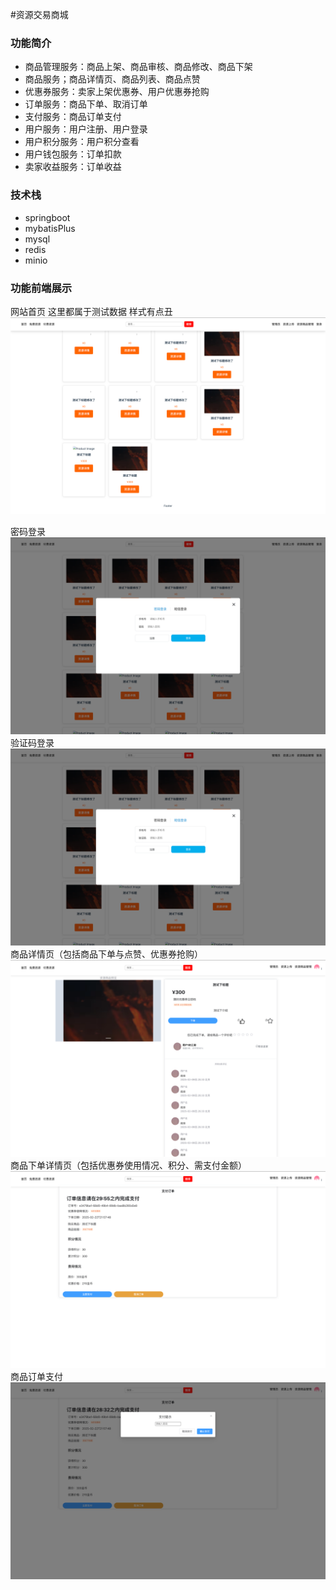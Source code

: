 #资源交易商城
### 功能简介
- 商品管理服务：商品上架、商品审核、商品修改、商品下架
- 商品服务；商品详情页、商品列表、商品点赞
- 优惠券服务：卖家上架优惠券、用户优惠券抢购
- 订单服务：商品下单、取消订单
- 支付服务：商品订单支付
- 用户服务：用户注册、用户登录
- 用户积分服务：用户积分查看
- 用户钱包服务：订单扣款
- 卖家收益服务：订单收益
  



### 技术栈
- springboot
- mybatisPlus
- mysql
- redis
- minio








### 功能前端展示
网站首页
这里都属于测试数据 样式有点丑
![img.png](img.png)

密码登录
![img_1.png](img_1.png)
验证码登录
![img_2.png](img_2.png)
商品详情页（包括商品下单与点赞、优惠券抢购）
![img_3.png](img_3.png)
商品下单详情页（包括优惠券使用情况、积分、需支付金额）
![img_4.png](img_4.png)
商品订单支付
![img_5.png](img_5.png)
